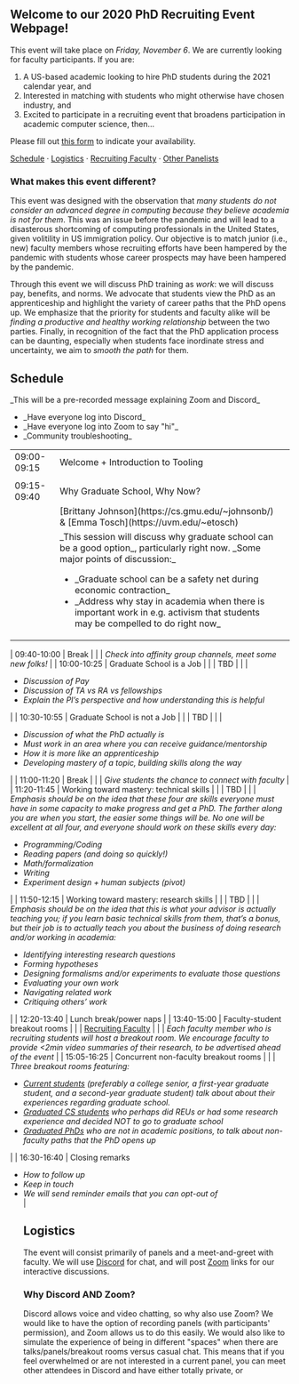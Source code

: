 ## Welcome to our 2020 PhD Recruiting Event Webpage!

This event will take place on *Friday, November 6*. We are currently looking for faculty participants. If you are:

1. A US-based academic looking to hire PhD students during the 2021 calendar year, and 
2. Interested in matching with students who might otherwise have chosen industry, and 
3. Excited to participate in a recruiting event that broadens participation in academic computer science, then...

Please fill out [this form](https://forms.gle/txQ2dp1dgbhMaqJT7) to indicate your availability.

[Schedule](#schedule) &middot; [Logistics](#logistics)  	&middot; [Recruiting Faculty](#recruiting-faculty) &middot; [Other Panelists](#other-panelists)

### What makes this event different?

This event was designed with the observation that _many students do not consider an advanced degree in computing because they believe academia is not for them_. This was an issue before the pandemic and will lead to a disasterous shortcoming of computing professionals in the United States, given volitility in US immigration policy. Our objective is to match junior (i.e., new) faculty members whose recruiting efforts have been hampered by the pandemic with students whose career prospects may have been hampered by the pandemic. 

Through this event we will discuss PhD training as _work_: we will discuss pay, benefits, and norms. We advocate that students view the PhD as an apprenticeship and highlight the variety of career paths that the PhD opens up. We emphasize that the priority for students and faculty alike will be _finding a productive and healthy working relationship_ between the two parties. Finally, in recognition of the fact that the PhD application process can be daunting, especially when students face inordinate stress and uncertainty, we aim to _smooth the path_ for them.

## Schedule

<table>
  <tr>
    <td>09:00-09:15</td><td>Welcome + Introduction to Tooling<td>
  </tr>
  <tr>
  <td></td></td> _This will be a pre-recorded message explaining Zoom and Discord_ <ul><li>_Have everyone log into Discord_ </li><li>_Have everyone log into Zoom to say "hi"_</li><li>_Community troubleshooting_</li></ul> </td>
  </tr>
  <tr>
  <td>09:15-09:40</td><td>Why Graduate School, Why Now?</td>
</tr>
<tr>
  <td></td><td>[Brittany Johnson](https://cs.gmu.edu/~johnsonb/) & [Emma Tosch](https://uvm.edu/~etosch) </td>
 </tr>
 <td></td><td>_This session will discuss why graduate school can be a good option_, particularly right now. _Some major points of discussion:_ <ul><li>_Graduate school can be a safety net during economic contraction_</li><li>_Address why stay in academia when there is important work in e.g. activism that students may be compelled to do right now_</li></ul></td>
 </tr>
 </table>
 
| 09:40-10:00 | Break |
|             | _Check into affinity group channels, meet some new folks!_ |
| 10:00-10:25 | Graduate School is a Job | 
|             | TBD |
|             | <ul><li>_Discussion of Pay_</li><li>_Discussion of TA vs RA vs fellowships_</li><li>_Explain the PI’s perspective and how understanding this is helpful_</li></ul>|
| 10:30-10:55 | Graduate School is not a Job |
|             | TBD |
|             | <ul><li>_Discussion of what the PhD actually is_</li><li>_Must work in an area where you can receive guidance/mentorship_</li><li>_How it is more like an apprenticeship_</li><li>_Developing mastery of a topic, building skills along the way_</li></ul>|
| 11:00-11:20 | Break |
|             | _Give students the chance to connect with faculty_ |
| 11:20-11:45 | Working toward mastery: technical skills |
|             | TBD |
|             | _Emphasis should be on the idea that these four are skills everyone must have in some capacity to make progress and get a PhD. The farther along you are when you start, the easier some things will be. No one will be excellent at all four, and everyone should work on these skills every day:<ul><li>Programming/Coding</li><li>Reading papers (and doing so quickly!)</li><li>Math/formalization</li><li>Writing</li><li>Experiment design + human subjects (pivot)_</li></ul>|
| 11:50-12:15 | Working toward mastery: research skills |
|             | TBD |
|             | _Emphasis should be on the idea that this is what your advisor is actually teaching you; if you learn basic technical skills from them, that’s a bonus, but their job is to actually teach you about the business of doing research and/or working in academia: <ul><li>Identifying interesting research questions</li><li>Forming hypotheses</li><li>Designing formalisms and/or experiments to evaluate those questions</li><li>Evaluating your own work</li><li>Navigating related work</li><li>Critiquing others’ work_</li></ul>|
| 12:20-13:40 | Lunch break/power naps |
| 13:40-15:00 | Faculty-student breakout rooms |
|             | [Recruiting Faculty](#recruiting-faculty) |
|             | _Each faculty member who is recruiting students will host a breakout room. We encourage faculty to provide <2min video summaries of their research, to be advertised ahead of the event_ |
| 15:05-16:25 | Concurrent non-faculty breakout rooms | 
|             | _Three breakout rooms featuring: <ul><li>[Current students](#current-students) (preferably a college senior, a first-year graduate student, and a second-year graduate student) talk about about their experiences regarding graduate school.</li><li>[Graduated CS students](#graduated-cs-students) who perhaps did REUs or had some research experience and decided NOT to go to graduate school</li><li>[Graduated PhDs](#graduated-phds) who are not in academic positions, to talk about non-faculty paths that the PhD opens up_</li></ul> |
| 16:30-16:40 | Closing remarks <ul><li>_How to follow up_</li><li>_Keep in touch_</li><li>_We will send reminder emails that you can opt-out of_</li>|


## Logistics

The event will consist primarily of panels and a meet-and-greet with faculty. We will use [Discord](https://discord.com/) for chat, and will post [Zoom](https://zoom.us/) links for our interactive discussions. 

### Why Discord AND Zoom?

Discord allows voice and video chatting, so why also use Zoom? We would like to have the option of recording panels (with participants' permission), and Zoom allows us to do this easily. We would also like to simulate the experience of being in different "spaces" when there are talks/panels/breakout rooms versus casual chat. This means that if you feel overwhelmed or are not interested in a current panel, you can meet other attendees in Discord and have either totally private, or 
